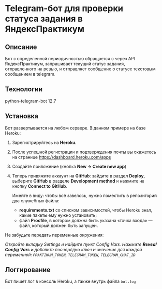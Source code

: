 # Telegram-бот для проверки статуса задания в ЯндексПрактикум

## Описание

Бот с определенной периодичностью обращается с через API ЯндексПрактикум, запрашивает текущий статус задания, отправленного на ревью, и отправляет сообщение о статусе текстовым сообщением в telegram.



## Технологии
python-telegram-bot 12.7


## Установка
Бот развертывается на любом сервере. В данном примере на базе Heroku:

1. Зарегистрируйтесь на **Heroku**.
2. После успешной регистрации и подтверждения почты вы окажетесь на странице https://dashboard.heroku.com/apps
3. Создайте приложение (кнопка **New → Create new app**)
4. Теперь привяжите аккаунт на **GitHub**: зайдите в раздел **Deploy**, выберите **GitHub** в разделе **Development method** и нажмите на кнопку **Connect to GitHub**.
   
   Имейте в виду: чтобы всё завелось, нужно поместить в репозиторий два служебных файла:
    * **requirements.txt** со списком зависимостей, чтобы Heroku знал, какие пакеты ему нужно установить;
    * файл **Procfile**, в котором должна быть указана «точка входа» — файл, который должен быть запущен.

Не забудьте передать переменные окружения:

_Откройте вкладку Settings и найдите пункт Config Vars. Нажмите **Reveal Config Vars** и добавьте поочерёдно ключ и значение для каждой переменной: `PRAKTIKUM_TOKEN`, `TELEGRAM_TOKEN`, `TELEGRAM_CHAT_ID`_

## Логгирование
Бот пишет лог в консоль Heroku, а также внутрь файла `bot.log`